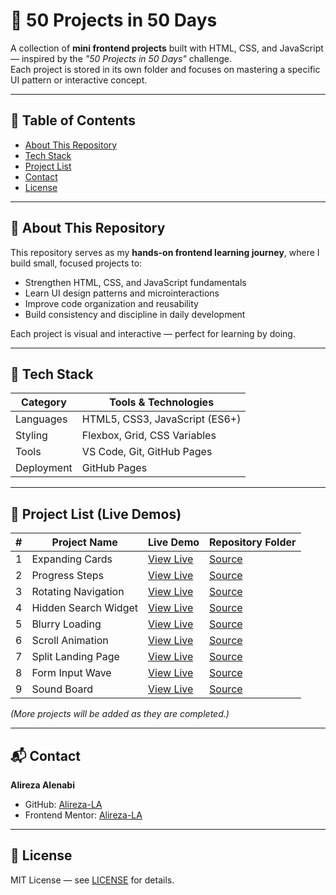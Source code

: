 # 🧪 50 Projects in 50 Days

A collection of **mini frontend projects** built with HTML, CSS, and JavaScript — inspired by the _"50 Projects in 50 Days"_ challenge.  
Each project is stored in its own folder and focuses on mastering a specific UI pattern or interactive concept.

---

## 🧭 Table of Contents
- [About This Repository](#about-this-repository)
- [Tech Stack](#tech-stack)
- [Project List](#project-list)
- [Contact](#contact)
- [License](#license)

---

## 🧩 About This Repository
This repository serves as my **hands-on frontend learning journey**, where I build small, focused projects to:
- Strengthen HTML, CSS, and JavaScript fundamentals  
- Learn UI design patterns and microinteractions  
- Improve code organization and reusability  
- Build consistency and discipline in daily development

Each project is visual and interactive — perfect for learning by doing.

---

## 🧰 Tech Stack

| Category | Tools & Technologies |
|-----------|---------------------|
| Languages | HTML5, CSS3, JavaScript (ES6+) |
| Styling   | Flexbox, Grid, CSS Variables |
| Tools     | VS Code, Git, GitHub Pages |
| Deployment | GitHub Pages |

---

## 🧱 Project List (Live Demos)

| #  | Project Name            | Live Demo | Repository Folder |
|----|-------------------------|-----------|-------------------|
| 1  | Expanding Cards         | [View Live](https://alireza-la.github.io/50_Projects_50_Days/01-Expanding-Cards/) | [Source](https://github.com/Alireza-LA/50_Projects_50_Days/tree/main/01-Expanding-Cards) |
| 2  | Progress Steps          | [View Live](https://alireza-la.github.io/50_Projects_50_Days/02-Progress-Steps/) | [Source](https://github.com/Alireza-LA/50_Projects_50_Days/tree/main/02-Progress-Steps) |
| 3  | Rotating Navigation     | [View Live](https://alireza-la.github.io/50_Projects_50_Days/03-Rotating-Navigation/) | [Source](https://github.com/Alireza-LA/50_Projects_50_Days/tree/main/03-Rotating-Navigation) |
| 4  | Hidden Search Widget    | [View Live](https://alireza-la.github.io/50_Projects_50_Days/04-Hidden-Search-Widget/) | [Source](https://github.com/Alireza-LA/50_Projects_50_Days/tree/main/04-Hidden-Search-Widget) |
| 5  | Blurry Loading          | [View Live](https://alireza-la.github.io/50_Projects_50_Days/05-Blurry-Loading/) | [Source](https://github.com/Alireza-LA/50_Projects_50_Days/tree/main/05-Blurry-Loading) |
| 6  | Scroll Animation        | [View Live](https://alireza-la.github.io/50_Projects_50_Days/06-Scroll-Animation/) | [Source](https://github.com/Alireza-LA/50_Projects_50_Days/tree/main/06-Scroll-Animation) |
| 7  | Split Landing Page      | [View Live](https://alireza-la.github.io/50_Projects_50_Days/07-Split-Landing-Page/) | [Source](https://github.com/Alireza-LA/50_Projects_50_Days/tree/main/07-Split-Landing-Page) |
| 8  | Form Input Wave         | [View Live](https://alireza-la.github.io/50_Projects_50_Days/08-Form-Wave-Animation/) | [Source](https://github.com/Alireza-LA/50_Projects_50_Days/tree/main/08-Form-Wave-Animation) |
| 9  | Sound Board             | [View Live](https://alireza-la.github.io/50_Projects_50_Days/09-Sound-Board/) | [Source](https://github.com/Alireza-LA/50_Projects_50_Days/tree/main/09-Sound-Board) |

*(More projects will be added as they are completed.)*

---

## 📬 Contact

**Alireza Alenabi**  
- GitHub: [Alireza-LA](https://github.com/Alireza-LA)  
- Frontend Mentor: [Alireza-LA](https://www.frontendmentor.io/profile/Alireza-LA)

---

## 📄 License

MIT License — see [LICENSE](https://github.com/Alireza-LA/50_Projects_50_Days/blob/main/LICENSE) for details.

